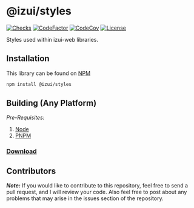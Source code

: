 # @izui/styles

[![Checks](https://img.shields.io/github/checks-status/Iswenzz/IzUI-Web/master?logo=github)](https://github.com/Iswenzz/IzUI-Web/actions)
[![CodeFactor](https://img.shields.io/codefactor/grade/github/Iswenzz/IzUI-Web?label=codefactor&logo=codefactor)](https://www.codefactor.io/repository/github/iswenzz/IzUI-Web)
[![CodeCov](https://img.shields.io/codecov/c/github/Iswenzz/IzUI-Web?label=codecov&logo=codecov)](https://codecov.io/gh/Iswenzz/IzUI-Web)
[![License](https://img.shields.io/github/license/Iswenzz/IzUI-Web?color=blue&logo=gitbook&logoColor=white)](https://github.com/Iswenzz/IzUI-Web/blob/master/LICENSE)

Styles used within izui-web libraries.

## Installation

This library can be found on [NPM](https://www.npmjs.com/package/@izui/styles)

```sh
npm install @izui/styles
```

## Building (Any Platform)

_Pre-Requisites:_
1. [Node](https://nodejs.org/en/)
2. [PNPM](https://pnpm.io/)

### [Download](https://github.com/Iswenzz/IzUI-Web/releases)

## Contributors

***Note:*** If you would like to contribute to this repository, feel free to send a pull request, and I will review your code.
Also feel free to post about any problems that may arise in the issues section of the repository.
